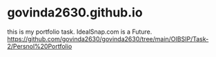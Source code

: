 # govinda2630.github.io
this is my portfolio task.
IdealSnap.com is a Future.
https://github.com/govinda2630/govinda2630/tree/main/OIBSIP/Task-2/Persnol%20Portfolio
